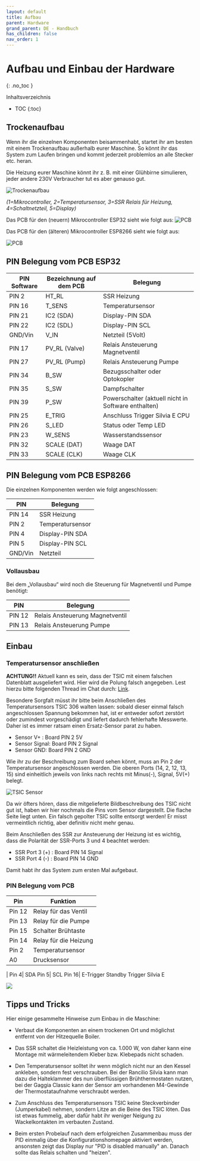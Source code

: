 ```yaml
---
layout: default
title: Aufbau
parent: Hardware
grand_parent: DE - Handbuch
has_children: false
nav_order: 1
---
```


# Aufbau und Einbau der Hardware
{: .no_toc }

Inhaltsverzeichnis

* TOC
{:toc}

## Trockenaufbau

Wenn ihr die einzelnen Komponenten beisammenhabt, startet ihr am besten mit einem Trockenaufbau außerhalb eurer Maschine. So könnt ihr das System zum Laufen bringen und kommt jederzeit problemlos an alle Stecker etc. heran.

Die Heizung eurer Maschine könnt ihr z. B. mit einer Glühbirne simulieren, jeder andere 230V Verbraucher tut es aber genauso gut.

![Trockenaufbau](../../img/trockenaufbau.png)

*(1=Mikrocontroller, 2=Temperatursensor, 3=SSR Relais für Heizung, 4=Schaltnetzteil, 5=Display)*

Das PCB für den (neuern) Mikrocontroller ESP32 sieht wie folgt aus:
![PCB](../../img/pcbesp32.png)


Das PCB für den (älteren) Mikrocontroller ESP8266 sieht wie folgt aus:

![PCB](../../img/image-3.png)

##  PIN Belegung vom PCB ESP32



PIN Software | Bezeichnung auf dem PCB | Belegung
-|-|-
PIN 2 | HT_RL | SSR Heizung     
PIN 16 | T_SENS | Temperatursensor
PIN 21 | IC2 (SDA) | Display-PIN SDA
PIN 22 | IC2 (SDL) | Display-PIN SCL
GND/Vin | V_IN | Netzteil (5Volt)
PIN 17 | PV_RL (Valve) | Relais Ansteuerung Magnetventil
PIN 27 | PV_RL (Pump) | Relais Ansteuerung Pumpe
PIN 34 | B_SW | Bezugsschalter oder Optokopler 
PIN 35 | S_SW | Dampfschalter
PIN 39 | P_SW | Powerschalter (aktuell nicht in Software enthalten)
PIN 25 | E_TRIG | Anschluss Trigger Silvia E CPU
PIN 26 | S_LED | Status oder Temp LED
PIN 23 | W_SENS | Wasserstandssensor
PIN 32 | SCALE (DAT) | Waage DAT
PIN 33 | SCALE (CLK) | Waage CLK





##  PIN Belegung vom PCB ESP8266

Die einzelnen Komponenten werden wie folgt angeschlossen:

PIN | Belegung
-|-
PIN 14 | SSR Heizung     
PIN 2 | Temperatursensor
PIN 4 | Display-PIN SDA
PIN 5 | Display-PIN SCL
GND/Vin | Netzteil

### Vollausbau

Bei dem „Vollausbau“ wird noch die Steuerung für Magnetventil und Pumpe benötigt:

PIN | Belegung
-|-
PIN 12 | Relais Ansteuerung Magnetventil
PIN 13 | Relais Ansteuerung Pumpe

## Einbau

### Temperatursensor anschließen

**ACHTUNG!!** Aktuell kann es sein, dass der TSIC mit einem falschen Datenblatt ausgeliefert wird. Hier wird die Polung falsch angegeben.
Lest hierzu bitte folgenden Thread im Chat durch: [Link](https://chat.rancilio-pid.de/ranciliopid/pl/dcf38jzk3pnoig5hi64nuodeqc).

Besondere Sorgfalt müsst ihr bitte beim Anschließen des Temperatursensors TSIC 306 walten lassen: sobald dieser einmal falsch angeschlossen Spannung bekommen hat, ist er entweder sofort zerstört oder zumindest vorgeschädigt und liefert dadurch fehlerhafte Messwerte. Daher ist es immer ratsam einen Ersatz-Sensor parat zu haben.

* Sensor V+ : Board PIN 2 5V
* Sensor Signal: Board PIN 2 Signal
* Sensor GND:  Board PIN 2 GND

Wie ihr zu der Beschreibung zum Board sehen könnt, muss an Pin 2 der Temperatursensor angeschlossen werden. Die oberen Ports (14, 2, 12, 13, 15) sind einheitlich jeweils von links nach rechts mit Minus(-), Signal, 5V(+) belegt.

![TSIC Sensor](../../img/20200503_223844-scaled.jpg)

Da wir öfters hören, dass die mitgelieferte Bildbeschreibung des TSIC nicht gut ist, haben wir hier nochmals die Pins vom Sensor dargestellt. Die flache Seite liegt unten. Ein falsch gepolter TSIC sollte entsorgt werden! Er misst vermeintlich richtig, aber definitiv nicht mehr genau.

Beim Anschließen des SSR zur Ansteuerung der Heizung ist es wichtig, dass die Polarität der SSR-Ports 3 und 4 beachtet werden:

* SSR Port 3 (+) : Board PIN 14 Signal
* SSR Port 4 (-) : Board PIN 14 GND

Damit habt ihr das System zum ersten Mal aufgebaut.

### PIN Belegung vom PCB

Pin|Funktion
-|-
Pin 12| Relay für das Ventil
Pin 13| Relay für die Pumpe
Pin 15| Schalter Brühtaste
Pin 14| Relay für die Heizung
Pin 2| Temperatursensor
A0| Drucksensor
|
Pin 4| SDA
Pin 5| SCL
Pin 16| E-Trigger Standby Trigger Silvia E

![](../../img/Screenshot-at-M%C3%A4rz-10-20-53-04.png)

## Tipps und Tricks

Hier einige gesammelte Hinweise zum Einbau in die Maschine:

* Verbaut die Komponenten an einem trockenen Ort und möglichst entfernt von der Hitzequelle Boiler.

* Das SSR schaltet die Heizleistung von ca. 1.000 W, von daher kann eine Montage mit wärmeleitendem Kleber bzw. Klebepads nicht schaden.

*  Den Temperatursensor solltet ihr wenn möglich nicht nur an den Kessel ankleben, sondern fest verschrauben. Bei der Rancilio Silvia kann man dazu die Halteklammer des nun überflüssigen Brühthermostaten nutzen, bei der Gaggia Classic kann der Sensor am vorhandenen M4-Gewinde der Thermostataufnahme verschraubt werden.

* Zum Anschluss des Temperatursensors TSIC keine Steckverbinder (Jumperkabel) nehmen, sondern Litze an die Beine des TSIC löten. Das ist etwas fummelig, aber dafür habt ihr weniger Neigung zu Wackelkontakten im verbauten Zustand.

* Beim ersten Probelauf nach dem erfolgreichen Zusammenbau muss der PID einmalig über die Konfigurationshomepage aktiviert werden, ansonsten zeigt das Display nur "PID is disabled manually" an. Danach sollte das Relais schalten und "heizen". 
